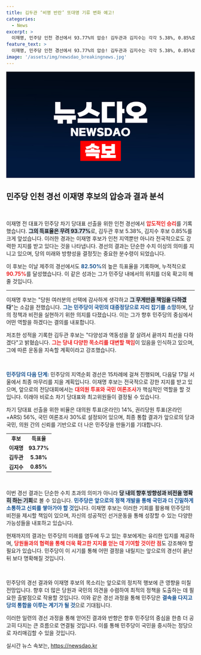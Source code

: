 ```yaml
---
title: 김두관 ‘비명 반란’ 또대명 기류 변화 예고!
categories:
  - News
excerpt: >
  이재명, 민주당 인천 경선에서 93.77%의 압승! 김두관과 김지수는 각각 5.38%, 0.85%로 뒤처져. 최고위원 경선에서는 정봉주가 1위에 올랐다. 이재명 후보, 변화의 책임을 다하겠다며 각오 다져. 민주당의 미래, 어떻게 될까? 클릭으로 확인하세요!
feature_text: >
  이재명, 민주당 인천 경선에서 93.77%의 압승! 김두관과 김지수는 각각 5.38%, 0.85%로 뒤처져. 최고위원 경선에서는 정봉주가 1위에 올랐다. 이재명 후보, 변화의 책임을 다하겠다며 각오 다져. 민주당의 미래, 어떻게 될까? 클릭으로 확인하세요!
image: '/assets/img/newsdao_breakingnews.jpg'
---
```


<p><img src="/assets/img/newsdao_breakingnews.jpg" alt="koreaapp 속보" /></p>

<h2 data-ke-size="size26">민주당 인천 경선 이재명 후보의 압승과 결과 분석</h2>

<p data-ke-size="size16">&nbsp;</p>

<p>이재명 전 대표가 민주당 차기 당대표 선출을 위한 인천 경선에서 <b><span style="color: #ee2323;">압도적인 승리</span></b>를 기록했습니다. <b><span style="background-color: #21538527;">그의 득표율은 무려 93.77%</span></b>로, 김두관 후보 5.38%, 김지수 후보 0.85%를 크게 앞섰습니다. 이러한 경과는 이재명 후보가 인천 지역뿐만 아니라 전국적으로도 강력한 지지를 받고 있다는 것을 나타냅니다. 경선의 결과는 단순한 수치 이상의 의미를 지니고 있으며, 당의 미래와 방향성을 결정짓는 중요한 분수령이 되었습니다. </p>

<p>이 후보는 이날 제주의 경선에서도 <b><span style="color: #1a5490;">82.50%</span></b>의 높은 득표율을 기록하며, 누적적으로 <b><span style="color: #ee2323;">90.75%</span></b>를 달성했습니다. 이 같은 성과는 그가 민주당 내에서의 위치를 더욱 확고히 해 줄 것입니다.</p>

<hr>

<p>이재명 후보는 "당원 여러분의 선택에 감사하게 생각하고 <b><span style="background-color: #21538527;">그 무게만큼 책임을 다하겠다</span></b>"는 소감을 전했습니다. <b><span style="color: #1a5490;">그는 민주당이 국민의 대중정당으로 자리 잡기를 소망</span></b>하며, 당의 정책과 비전을 실현하기 위한 의지를 다졌습니다. 이는 그가 향후 민주당의 중심에서 어떤 역할을 하겠다는 결의를 내포합니다.</p>

<p>저조한 성적을 기록한 김두관 후보는 "다양성과 역동성을 잘 살려서 끝까지 최선을 다하겠다"고 밝혔습니다. <b><span style="color: #ee2323;">그는 당내 다양한 목소리를 대변할 책임</span></b>이 있음을 인식하고 있으며, 그에 따른 운동을 지속할 계획이라고 강조했습니다.</p>

<p data-ke-size="size16">&nbsp;</p>

<p><span style="color: #1a5490;"><b>민주당의 다음 단계:</b></span> 민주당의 지역순회 경선은 15차례에 걸쳐 진행되며, 다음달 17일 서울에서 최종 마무리를 지을 계획입니다. 이재명 후보는 전국적으로 강한 지지를 받고 있으며, 앞으로의 전당대회에서는 <b><span style="color: #ee2323;">대의원 투표와 국민 여론조사</span></b>가 핵심적인 역할을 할 것입니다. 이래야 비로소 차기 당대표와 최고위원들이 결정될 수 있습니다. </p>

<p>차기 당대표 선출을 위한 비율은 대의원 투표(온라인) 14%, 권리당원 투표(온라인+ARS) 56%, 국민 여론조사 30%로 설정되어 있으며, 최종 통합 결과가 앞으로의 당과 국민, 의원 간의 신뢰를 기반으로 더 나은 민주당을 만들기를 기대합니다.</p>

<table>
<tr>
<td style="text-align: center; height: 17px;"><b>후보</b></td>
<td style="text-align: center; height: 17px;"><b>득표율</b></td>
</tr>
<tr>
<td style="text-align: center; height: 17px;"><b>이재명</b></td>
<td style="text-align: center; height: 17px;"><b>93.77%</b></td>
</tr>
<tr>
<td style="text-align: center; height: 17px;"><b>김두관</b></td>
<td style="text-align: center; height: 17px;"><b>5.38%</b></td>
</tr>
<tr>
<td style="text-align: center; height: 17px;"><b>김지수</b></td>
<td style="text-align: center; height: 17px;"><b>0.85%</b></td>
</tr>
</table>

<p data-ke-size="size16">&nbsp;</p> 

<p>이번 경선 결과는 단순한 수치 초과의 의미가 아니라 <b><span style="background-color: #21538527;">당 내의 향후 방향성과 비전을 명확히 하는 기회</span></b>로 볼 수 있습니다. <b><span style="color: #1a5490;">민주당은 앞으로의 정책 개발을 통해 국민과 더 긴밀하게 소통하고 신뢰를 쌓아가야 할 것</span></b>입니다. 이재명 후보는 이러한 기회를 활용해 민주당의 비전을 제시할 책임이 있으며, 자신의 성공적인 선거운동을 통해 성장할 수 있는 다양한 가능성들을 내포하고 있습니다. </p>

<p>현재까지의 결과는 민주당의 미래를 염두에 두고 있는 후보에게는 유리한 입지를 제공하며, <b><span style="color: #ee2323;">당원들과의 협력을 통해 더욱 확고한 지지를 얻는 데 기여할 것이란 점</span></b>도 강조해야 할 필요가 있습니다. 민주당이 이 시기를 통해 어떤 결정을 내릴지는 앞으로의 경선이 끝난 뒤 보다 명확해질 것입니다. </p>

<p data-ke-size="size16">&nbsp;</p>

<p>민주당의 경선 결과와 이재명 후보의 목소리는 앞으로의 정치적 행보에 큰 영향을 미칠 전망입니다. 향후 더 많은 당원과 국민의 의견을 수렴하여 최적의 정책을 도출하는 데 필요한 출발점으로 작용할 것입니다. 이와 같은 경선 과정을 통해 민주당은 <b><span style="color: #1a5490;">결속을 다지고 당의 통합을 이루는 계기가 될 것</span></b>으로 기대됩니다. </p>

<p>이러한 일련의 경선 과정을 통해 얻어진 결과와 반향은 향후 민주당의 중심을 한층 더 공고히 다지는 큰 흐름으로 연결될 것입니다. 이를 통해 민주당이 국민을 중시하는 정당으로 자리매김할 수 있을 것입니다.</p>
실시간 뉴스 속보는, <a href="https://newsdao.kr" rel="dofollow">https://newsdao.kr</a>


